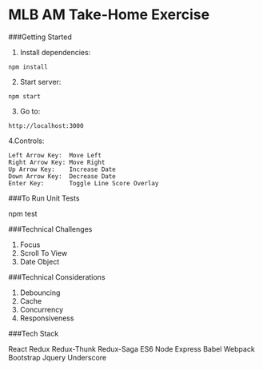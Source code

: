 # MLB AM Take-Home Exercise

###Getting Started
  
  1. Install dependencies:

    npm install

  2. Start server:

    npm start

  3. Go to:

    http://localhost:3000

  4.Controls:

    Left Arrow Key:  Move Left
    Right Arrow Key: Move Right
    Up Arrow Key:    Increase Date
    Down Arrow Key:  Decrease Date
    Enter Key:       Toggle Line Score Overlay


###To Run Unit Tests

  npm test

###Technical Challenges
  1. Focus
  2. Scroll To View 
  3. Date Object

###Technical Considerations
  1. Debouncing
  2. Cache
  3. Concurrency
  4. Responsiveness

###Tech Stack

  React
  Redux
  Redux-Thunk
  Redux-Saga
  ES6
  Node
  Express
  Babel
  Webpack
  Bootstrap
  Jquery
  Underscore